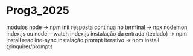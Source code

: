# Prog3_2025

modulos node -> npm init
resposta continua no terminal -> npx nodemon index.js ou node --watch index.js
instalação da entrada (teclado) -> npm install readline-sync
instalação prompt iterativo -> npm install @inquirer/prompts